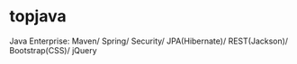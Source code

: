 # topjava
Java Enterprise: Maven/ Spring/ Security/ JPA(Hibernate)/ REST(Jackson)/ Bootstrap(CSS)/ jQuery
